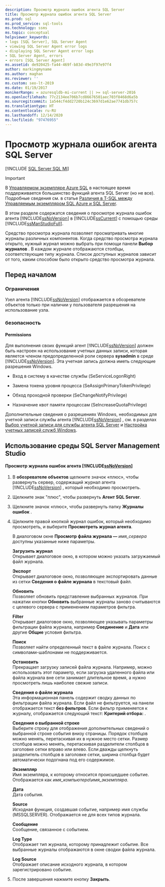 ```yaml
---
description: Просмотр журнала ошибок агента SQL Server
title: Просмотр журнала ошибок агента SQL Server
ms.prod: sql
ms.prod_service: sql-tools
ms.technology: ssms
ms.topic: conceptual
helpviewer_keywords:
- logs [SQL Server], SQL Server Agent
- viewing SQL Server Agent error logs
- displaying SQL Server Agent error logs
- SQL Server Agent, errors
- errors [SQL Server Agent]
ms.assetid: de920425-fa44-469f-b83d-49e3f97e97f4
author: markingmyname
ms.author: maghan
ms.reviewer: ''
ms.custom: seo-lt-2019
ms.date: 01/19/2017
monikerRange: = azuresqldb-mi-current || >= sql-server-2016
ms.openlocfilehash: 77c2134ee706b7cd86676501aec703f8468d6a5b
ms.sourcegitcommit: 1a544cf4dd2720b124c3697d1e62ae7741db757c
ms.translationtype: HT
ms.contentlocale: ru-RU
ms.lasthandoff: 12/14/2020
ms.locfileid: "97476955"
---
```

# <a name="view-sql-server-agent-error-log"></a>Просмотр журнала ошибок агента SQL Server

[!INCLUDE [SQL Server SQL MI](../../includes/applies-to-version/sql-asdbmi.md)]

> [!IMPORTANT]  
> В [Управляемом экземпляре Azure SQL](/azure/sql-database/sql-database-managed-instance) в настоящее время поддерживается большинство функций агента SQL Server (но не все). Подробные сведения см. в статье [Различия в T-SQL между Управляемым экземпляром SQL Azure и SQL Server](/azure/sql-database/sql-database-managed-instance-transact-sql-information#sql-server-agent).

В этом разделе содержатся сведения о просмотре журнала ошибок агента  [!INCLUDE[ssNoVersion](../../includes/ssnoversion-md.md)] в [!INCLUDE[ssCurrent](../../includes/sscurrent-md.md)] с помощью среды [!INCLUDE[ssManStudioFull](../../includes/ssmanstudiofull-md.md)].  
  
Средство просмотра журнала позволяет просматривать многие журналы различных компонентов. Когда средство просмотра журнала открыто, нужный журнал можно выбрать при помощи панели **Выбор журналов** . В каждом журнале отображаются столбцы, соответствующие типу журнала. Список доступных журналов зависит от того, каким способом было открыто средство просмотра журнала.  
  
## <a name="before-you-begin"></a><a name="BeforeYouBegin"></a>Перед началом  
  
### <a name="limitations-and-restrictions"></a><a name="Restrictions"></a>Ограничения  
Узел агента [!INCLUDE[ssNoVersion](../../includes/ssnoversion-md.md)] отображается в обозревателе объектов только при наличии у пользователя разрешения на использование узла.  
  
### <a name="security"></a><a name="Security"></a>безопасность  
  
#### <a name="permissions"></a><a name="Permissions"></a>Permissions  
Для выполнения своих функций агент [!INCLUDE[ssNoVersion](../../includes/ssnoversion-md.md)] должен быть настроен на использование учетных данных записи, которая является членом предопределенной роли сервера **sysadmin** в среде [!INCLUDE[ssNoVersion](../../includes/ssnoversion-md.md)]. Эта учетная запись должна иметь следующие разрешения Windows.  
  
-   Вход в систему в качестве службы (SeServiceLogonRight)  
  
-   Замена токена уровня процесса (SeAssignPrimaryTokenPrivilege)  
  
-   Обход проходной проверки (SeChangeNotifyPrivilege)  
  
-   Назначение квот памяти процессам (SeIncreaseQuotaPrivilege)  
  
Дополнительные сведения о разрешениях Windows, необходимых для учетной записи службы агента [!INCLUDE[ssNoVersion](../../includes/ssnoversion-md.md)] , см. в разделах [Выбор учетной записи для службы агента SQL Server](../../ssms/agent/select-an-account-for-the-sql-server-agent-service.md) и [Настройка учетных записей служб Windows](../../database-engine/configure-windows/configure-windows-service-accounts-and-permissions.md).  
  
## <a name="using-sql-server-management-studio"></a><a name="SSMSProcedure"></a>Использование среды SQL Server Management Studio  
  
#### <a name="to-view-the-ssnoversion-agent-error-log"></a>Просмотр журнала ошибок агента [!INCLUDE[ssNoVersion](../../includes/ssnoversion-md.md)]  
  
1.  В **обозревателе объектов** щелкните значок «плюс», чтобы развернуть сервер, содержащий журнал агента [!INCLUDE[ssNoVersion](../../includes/ssnoversion-md.md)] , который необходимо просмотреть.  
  
2.  Щелкните знак "плюс", чтобы развернуть **Агент SQL Server**.  
  
3.  Щелкните значок «плюс», чтобы развернуть папку **Журналы ошибок** .  
  
4.  Щелкните правой кнопкой журнал ошибок, который необходимо просмотреть, и выберите **Просмотреть журнал агента**.  
  
    В диалоговом окне **Просмотр файла журнала —** _имя_сервера_ доступны указанные ниже параметры.  
  
    **Загрузить журнал**  
    Открывает диалоговое окно, в котором можно указать загружаемый файл журнала.  
  
    **Экспорт**  
    Открывает диалоговое окно, позволяющее экспортировать данные из сетки **Сведения о файле журнала** в текстовый файл.  
  
    **Обновить**  
    Позволяет обновить представление выбранных журналов. При нажатии кнопки **Обновить** выбранные журналы заново считываются с целевого сервера с применением параметров фильтра.  
  
    **Filter**  
    Открывает диалоговое окно, позволяющее указывать параметры фильтрации файла журнала, например **Соединение** и **Дата** или другие **Общие** условия фильтра.  
  
    **Поиск**  
    Позволяет найти определенный текст в файле журнала. Поиск с символами-шаблонами не поддерживается.  
  
    **Остановить**  
    Прекращает загрузку записей файла журнала. Например, можно использовать этот параметр, если загрузка удаленного файла или файла журнала вне сети занимает длительное время, а нужно просмотреть лишь наиболее свежие записи.  
  
    **Сведения о файле журнала**  
    Эта информационная панель содержит сводку данных по фильтрации файла журнала. Если файл не фильтруется, на панели отображается текст **без фильтров**. Если фильтр применяется к журналу, отображается следующий текст: **Критерий отбора:** <filter criteria>.  
  
    **Сведения о выбранной строке**  
    Выберите строку для отображения дополнительных сведений о выбранной строке события внизу страницы. Порядок столбцов можно менять, перетаскивая их в нужное место сетки. Размер столбцов можно менять, перетаскивая разделители столбцов в заголовке сетки вправо или влево. Если дважды щелкнуть разделитель столбцов в заголовке сетки, ширина столбца будет автоматически подогнана под его содержимое.  
  
    **Экземпляр**  
    Имя экземпляра, к которому относится происшедшее событие. Отображается как *имя_компьютера*\\*имя_экземпляра*.  
  
    **Дата**  
    Дата события.  
  
    **Source**  
    Исходная функция, создавшая событие, например имя службы (MSSQLSERVER). Отображается не для всех типов журнала.  
  
    **Сообщение**  
    Сообщение, связанное с событием.  
  
    **Log Type**  
    Отображает тип журнала, которому принадлежит событие. Все выбранные журналы отображаются в окне сводки файла журнала.  
  
    **Log Source**  
    Отображает описание исходного журнала, в котором зарегистрировано событие.  
  
5.  После завершения нажмите кнопку **Закрыть**.  
